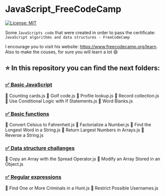 # JavaScript_FreeCodeCamp


[![License: MIT](https://img.shields.io/badge/License-MIT-yellow.svg)](https://opensource.org/licenses/MIT)

Some `JavaScripts code` that were created in order to pass the certificate: `JavaScript algorithms and data structures - FreeCodeCamp`

I encourage you to visit his website: https://www.freecodecamp.org/learn. Also to make the couses, for sure you will learn a lot  :smile:

##  :star: In this repository you can find the next folders:

### [:white_check_mark: Basic JavaScript](https://github.com/lajobu/JavaScript_FreeCodeCamp/tree/master/Basic%20JavaScript)
:round_pushpin: Counting cards.js
:round_pushpin: Golf code.js 
:round_pushpin: Profile lookup.js
:round_pushpin: Record collection.js
:round_pushpin: Use Conditional Logic with If Statements.js 
:round_pushpin: Word Blanks.js

### [:white_check_mark: Basic functions](https://github.com/lajobu/JavaScript_FreeCodeCamp/tree/master/Basic%20functions)
:round_pushpin: Convert Celsius to Fahrenheit.js 
:round_pushpin: Factorialize a Number.js 
:round_pushpin: Find the Longest Word in a String.js
:round_pushpin: Return Largest Numbers in Arrays.js
:round_pushpin: Reverse a String.js

### [:white_check_mark: Data structure challanges](https://github.com/lajobu/JavaScript_FreeCodeCamp/tree/master/Data%20structure%20challanges)
:round_pushpin: Copy an Array with the Spread Operator.js
:round_pushpin: Modify an Array Stored in an Object.js 

### [:white_check_mark: Regular expressions](https://github.com/lajobu/JavaScript_FreeCodeCamp/tree/master/Data%20structure%20challanges)
:round_pushpin: Find One or More Criminals in a Hunt.js
:round_pushpin: Restrict Possible Usernames.js 
